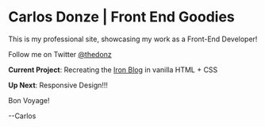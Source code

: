 Carlos Donze | Front End Goodies
=================
This is my professional site, showcasing my work as a Front-End Developer!

Follow me on Twitter [@thedonz](http://www.twitter.com/thedonz)

__Current Project__: Recreating the [Iron Blog](http://orlando.theironyard.com/) in vanilla HTML + CSS

__Up Next__: Responsive Design!!! 

Bon Voyage!

--Carlos
